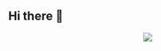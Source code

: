 ## Hi there 👋

<div align="center"> <img src="https://github-readme-stats.vercel.app/api/top-langs/?username=Lin912&hide_title=true&hide_border=true&layout=compact&langs_count=6&text_color=000&icon_color=fff&bg_color=0,52fa5a,4dfcff,c64dff&theme=graywhite" /> </div>

